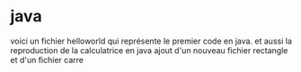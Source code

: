 # java
voici un fichier helloworld qui représente le premier code en java.
et aussi la reproduction de la calculatrice en java
ajout d'un nouveau fichier rectangle et d'un fichier carre
